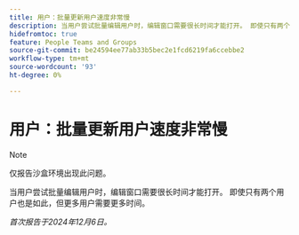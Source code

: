 ```yaml
---
title: 用户：批量更新用户速度非常慢
description: 当用户尝试批量编辑用户时，编辑窗口需要很长时间才能打开。 即使只有两个用户也是如此，但更多用户需要更多时间。
hidefromtoc: true
feature: People Teams and Groups
source-git-commit: be24594ee77ab33b5bec2e1fcd6219fa6ccebbe2
workflow-type: tm+mt
source-wordcount: '93'
ht-degree: 0%

---
```



# 用户：批量更新用户速度非常慢

>[!NOTE]
>
>仅报告沙盒环境出现此问题。

当用户尝试批量编辑用户时，编辑窗口需要很长时间才能打开。 即使只有两个用户也是如此，但更多用户需要更多时间。

_首次报告于2024年12月6日。_
